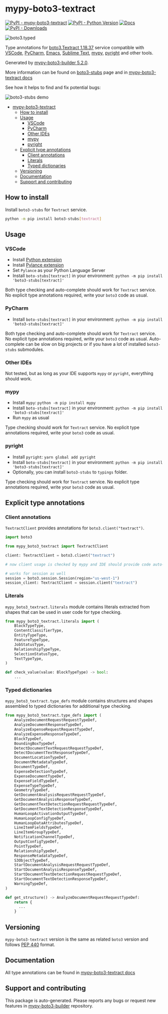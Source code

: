 <a id="mypy-boto3-textract"></a>

# mypy-boto3-textract

[![PyPI - mypy-boto3-textract](https://img.shields.io/pypi/v/mypy-boto3-textract.svg?color=blue)](https://pypi.org/project/mypy-boto3-textract)
[![PyPI - Python Version](https://img.shields.io/pypi/pyversions/mypy-boto3-textract.svg?color=blue)](https://pypi.org/project/mypy-boto3-textract)
[![Docs](https://img.shields.io/readthedocs/mypy-boto3-builder.svg?color=blue)](https://mypy-boto3-builder.readthedocs.io/)
[![PyPI - Downloads](https://img.shields.io/pypi/dw/mypy-boto3-textract?color=blue)](https://pypistats.org/packages/mypy-boto3-textract)

![boto3.typed](https://github.com/vemel/mypy_boto3_builder/raw/master/logo.png)

Type annotations for
[boto3.Textract 1.18.37](https://boto3.amazonaws.com/v1/documentation/api/1.18.37/reference/services/textract.html#Textract)
service compatible with [VSCode](https://code.visualstudio.com/),
[PyCharm](https://www.jetbrains.com/pycharm/),
[Emacs](https://www.gnu.org/software/emacs/),
[Sublime Text](https://www.sublimetext.com/),
[mypy](https://github.com/python/mypy),
[pyright](https://github.com/microsoft/pyright) and other tools.

Generated by
[mypy-boto3-builder 5.2.0](https://github.com/vemel/mypy_boto3_builder).

More information can be found on
[boto3-stubs](https://pypi.org/project/boto3-stubs/) page and in
[mypy-boto3-textract docs](https://vemel.github.io/boto3_stubs_docs/mypy_boto3_textract/)

See how it helps to find and fix potential bugs:

![boto3-stubs demo](https://github.com/vemel/mypy_boto3_builder/raw/master/demo.gif)

- [mypy-boto3-textract](#mypy-boto3-textract)
  - [How to install](#how-to-install)
  - [Usage](#usage)
    - [VSCode](#vscode)
    - [PyCharm](#pycharm)
    - [Other IDEs](#other-ides)
    - [mypy](#mypy)
    - [pyright](#pyright)
  - [Explicit type annotations](#explicit-type-annotations)
    - [Client annotations](#client-annotations)
    - [Literals](#literals)
    - [Typed dictionaries](#typed-dictionaries)
  - [Versioning](#versioning)
  - [Documentation](#documentation)
  - [Support and contributing](#support-and-contributing)

<a id="how-to-install"></a>

## How to install

Install `boto3-stubs` for `Textract` service.

```bash
python -m pip install boto3-stubs[textract]
```

<a id="usage"></a>

## Usage

<a id="vscode"></a>

### VSCode

- Install
  [Python extension](https://marketplace.visualstudio.com/items?itemName=ms-python.python)
- Install
  [Pylance extension](https://marketplace.visualstudio.com/items?itemName=ms-python.vscode-pylance)
- Set `Pylance` as your Python Language Server
- Install `boto-stubs[textract]` in your environment:
  `python -m pip install 'boto3-stubs[textract]'`

Both type checking and auto-complete should work for `Textract` service. No
explicit type annotations required, write your `boto3` code as usual.

<a id="pycharm"></a>

### PyCharm

- Install `boto-stubs[textract]` in your environment:
  `python -m pip install 'boto3-stubs[textract]'`

Both type checking and auto-complete should work for `Textract` service. No
explicit type annotations required, write your `boto3` code as usual.
Auto-complete can be slow on big projects or if you have a lot of installed
`boto3-stubs` submodules.

<a id="other-ides"></a>

### Other IDEs

Not tested, but as long as your IDE supports `mypy` or `pyright`, everything
should work.

<a id="mypy"></a>

### mypy

- Install `mypy`: `python -m pip install mypy`
- Install `boto-stubs[textract]` in your environment:
  `python -m pip install 'boto3-stubs[textract]'`
- Run `mypy` as usual

Type checking should work for `Textract` service. No explicit type annotations
required, write your `boto3` code as usual.

<a id="pyright"></a>

### pyright

- Install `pyright`: `yarn global add pyright`
- Install `boto-stubs[textract]` in your environment:
  `python -m pip install 'boto3-stubs[textract]'`
- Optionally, you can install `boto3-stubs` to `typings` folder.

Type checking should work for `Textract` service. No explicit type annotations
required, write your `boto3` code as usual.

<a id="explicit-type-annotations"></a>

## Explicit type annotations

<a id="client-annotations"></a>

### Client annotations

`TextractClient` provides annotations for `boto3.client("textract")`.

```python
import boto3

from mypy_boto3_textract import TextractClient

client: TextractClient = boto3.client("textract")

# now client usage is checked by mypy and IDE should provide code auto-complete

# works for session as well
session = boto3.session.Session(region="us-west-1")
session_client: TextractClient = session.client("textract")
```

<a id="literals"></a>

### Literals

`mypy_boto3_textract.literals` module contains literals extracted from shapes
that can be used in user code for type checking.

```python
from mypy_boto3_textract.literals import (
    BlockTypeType,
    ContentClassifierType,
    EntityTypeType,
    FeatureTypeType,
    JobStatusType,
    RelationshipTypeType,
    SelectionStatusType,
    TextTypeType,
)

def check_value(value: BlockTypeType) -> bool:
    ...
```

<a id="typed-dictionaries"></a>

### Typed dictionaries

`mypy_boto3_textract.type_defs` module contains structures and shapes assembled
to typed dictionaries for additional type checking.

```python
from mypy_boto3_textract.type_defs import (
    AnalyzeDocumentRequestRequestTypeDef,
    AnalyzeDocumentResponseTypeDef,
    AnalyzeExpenseRequestRequestTypeDef,
    AnalyzeExpenseResponseTypeDef,
    BlockTypeDef,
    BoundingBoxTypeDef,
    DetectDocumentTextRequestRequestTypeDef,
    DetectDocumentTextResponseTypeDef,
    DocumentLocationTypeDef,
    DocumentMetadataTypeDef,
    DocumentTypeDef,
    ExpenseDetectionTypeDef,
    ExpenseDocumentTypeDef,
    ExpenseFieldTypeDef,
    ExpenseTypeTypeDef,
    GeometryTypeDef,
    GetDocumentAnalysisRequestRequestTypeDef,
    GetDocumentAnalysisResponseTypeDef,
    GetDocumentTextDetectionRequestRequestTypeDef,
    GetDocumentTextDetectionResponseTypeDef,
    HumanLoopActivationOutputTypeDef,
    HumanLoopConfigTypeDef,
    HumanLoopDataAttributesTypeDef,
    LineItemFieldsTypeDef,
    LineItemGroupTypeDef,
    NotificationChannelTypeDef,
    OutputConfigTypeDef,
    PointTypeDef,
    RelationshipTypeDef,
    ResponseMetadataTypeDef,
    S3ObjectTypeDef,
    StartDocumentAnalysisRequestRequestTypeDef,
    StartDocumentAnalysisResponseTypeDef,
    StartDocumentTextDetectionRequestRequestTypeDef,
    StartDocumentTextDetectionResponseTypeDef,
    WarningTypeDef,
)

def get_structure() -> AnalyzeDocumentRequestRequestTypeDef:
    return {
      ...
    }
```

<a id="versioning"></a>

## Versioning

`mypy-boto3-textract` version is the same as related `boto3` version and
follows [PEP 440](https://www.python.org/dev/peps/pep-0440/) format.

<a id="documentation"></a>

## Documentation

All type annotations can be found in
[mypy-boto3-textract docs](https://vemel.github.io/boto3_stubs_docs/mypy_boto3_textract/)

<a id="support-and-contributing"></a>

## Support and contributing

This package is auto-generated. Please reports any bugs or request new features
in [mypy-boto3-builder](https://github.com/vemel/mypy_boto3_builder/issues/)
repository.
